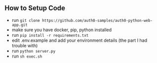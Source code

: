 ## How to Setup Code
- run `git clone https://github.com/auth0-samples/auth0-python-web-app.git`
- make sure you have docker, pip, python installed
- run `pip install -r requirements.txt`
- edit .env.example and add your environment details (the part I had trouble with)
- run `python server.py`
- run `sh exec.sh`
